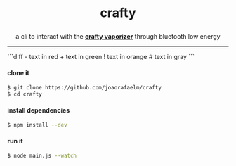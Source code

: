 # <p align="center">crafty</p>
  
<p align="center">
  a cli to interact with the <a href="https://www.storz-bickel.com/eu/en/crafty/"><b>crafty vaporizer</b></a> through bluetooth low energy<br>
  <hr>
</p>
```diff
- text in red
+ text in green
! text in orange
# text in gray
```

#### clone it
```bash
$ git clone https://github.com/joaorafaelm/crafty
$ cd crafty
```

#### install dependencies
```bash
$ npm install --dev
```

#### run it
```bash
$ node main.js --watch
```
